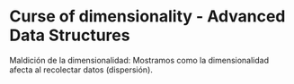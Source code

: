 # Curse of dimensionality - Advanced Data Structures
Maldición de la dimensionalidad: Mostramos como la dimensionalidad afecta al recolectar datos (dispersión).
